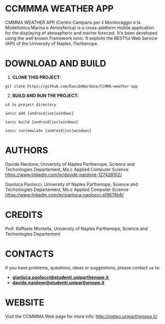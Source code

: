 # CCMMMA WEATHER APP 

CMMMA WEATHER APP (Centro Campano per il Monitoraggio e la Modellistica Marina e Atmosferica) is a cross-platform mobile application for the displaying of atmospheric and marine forecast.
It's been developed using the well known Framework Ionic. It exploits the RESTful Web Service (API) of the University of Naples, Parthenope.

# DOWNLOAD AND BUILD

1. **CLONE THIS PROJECT:**

  `git clone https://github.com/DavideNardone/CCMMA-weather-app`
 
2. **BUILD AND RUN THE PROJECT:**
 
  `cd to project directory`
  
  `ionic add {android|ios|windows}`
  
  `ionic build {android|ios|windows}`
  
  `ionic run|emulate {android|ios|windows}`

# AUTHORS

  Davide Nardone, University of Naples Parthenope, Science and Techonlogies Departement, Ms.c Applied Computer Science
  https://www.linkedin.com/in/davide-nardone-127428102/
  
  Gianluca Paolocci, University of Naples Parthenope, Science and Techonlogies Departement, Ms.c Applied Computer Science
  https://www.linkedin.com/in/gianluca-paolocci-a19678b6/
  
# CREDITS

  Prof. Raffaele Montella, University of Naples Parthenope, Science and Techonlogies Departement
  
# CONTACTS

  if you have problems, questions, ideas or suggestions, please contact us to:
  - **gianluca.paolocci@studenti.uniparthenope.it**
  - **davide.nardone@studenti.uniparthenope.it**

# WEBSITE

  Visit the CCMMMA Web page for more info: http://meteo.uniparthenope.it/


